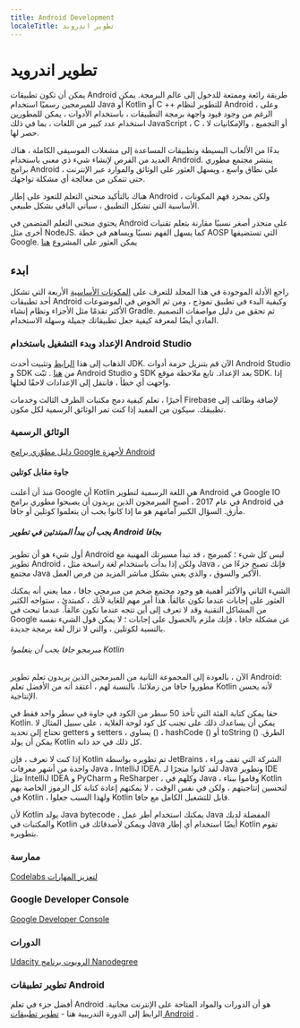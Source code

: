 ```yaml
---
title: Android Development
localeTitle: تطوير اندرويد
---
```

# تطوير اندرويد

يمكن أن تكون تطبيقات Android طريقة رائعة وممتعة للدخول إلى عالم البرمجة. يمكن للمبرمجين رسميًا استخدام Java أو Kotlin أو C ++ للتطوير لنظام Android ، وعلى الرغم من وجود قيود واجهة برمجة التطبيقات ، باستخدام الأدوات ، يمكن للمطورين استخدام عدد كبير من اللغات ، بما في ذلك JavaScript ، C ، أو التجميع ، والإمكانيات لا حصر لها.

بدءًا من الألعاب البسيطة وتطبيقات المساعدة إلى مشغلات الموسيقى الكاملة ، هناك العديد من الفرص لإنشاء شيء ذي معنى باستخدام Android. ينتشر مجتمع مطوري برامج Android على نطاق واسع ، ويسهل العثور على الوثائق والموارد عبر الإنترنت ، حتى تتمكن من معالجة أي مشكلة تواجهك.

هناك بالتأكيد منحنى التعلم للتعود على إطار Android ، ولكن بمجرد فهم المكونات الأساسية التي تشكل التطبيق ، سيأتي الباقي بشكل طبيعي.

يحتوي منحنى التعلم المتضمن في Android على منحدر أصغر نسبيًا مقارنة بتعلم تقنيات أخرى مثل NodeJS. كما يسهل الفهم نسبيًا ويساهم في خطة AOSP التي تستضيفها Google. يمكن العثور على المشروع [هنا](https://source.android.com/)

## ابدء

راجع الأدلة الموجودة في هذا المجلد للتعرف على [المكونات الأساسية](core-components/index.md) الأربعة التي تشكل أحد تطبيقات Android وكيفية البدء في تطبيق نموذج ، ومن ثم الخوض في الموضوعات الأكثر تقدمًا مثل الأجزاء ونظام إنشاء Gradle. ثم تحقق من دليل مواصفات التصميم المادي أيضًا لمعرفة كيفية جعل تطبيقاتك جميلة وسهلة الاستخدام.

### الإعداد وبدء التشغيل باستخدام Android Studio

الذهاب إلى هذا [الرابط](https://www.oracle.com/technetwork/java/javase/downloads/index.html) وتثبيت أحدث JDK. الآن قم بتنزيل حزمة أدوات Android Studio و SDK من [هنا](https://developer.android.com/studio/) . ثبّت Android Studio و SDK بعد الإعداد. تابع ملاحظة موقع SDK. إذا واجهت أي خطأ ، فانتقل إلى الإعدادات لاحقًا لحلها.

أخيرًا ، تعلم كيفية دمج مكتبات الطرف الثالث وخدمات Firebase لإضافة وظائف إلى تطبيقك. سيكون من المفيد إذا كنت تمر الوثائق الرسمية لكل مكون.

### الوثائق الرسمية

[دليل مطوّري برامج Google لأجهزة Android](https://developer.android.com/training/index.html)

#### جاوة مقابل كوتلين

منذ أن أعلنت Google أن Kotlin هي اللغة الرسمية لتطوير Android في Google IO في عام 2017 ، أصبح المبرمجون الذين يريدون أن يصبحوا مطوري برامج Android في مأزق. السؤال الكبير أمامهم هو ما إذا كانوا يجب أن يتعلموا كوتلين أو جافا.

##### يجب أن يبدأ المبتدئين في تطوير Android بجافا

أول شيء هو أن تطوير Android ليس كل شيء ؛ كمبرمج ، قد تبدأ مسيرتك المهنية مع تطوير Android ، ولكن إذا بدأت باستخدام لغة راسخة مثل Java ، فإنك تصبح جزءًا من مجتمع Java الأكبر والسوق ، والذي يعني بشكل مباشر المزيد من فرص العمل.

الشيء الثاني والأكثر أهمية هو وجود مجتمع ضخم من مبرمجي جافا ، مما يعني أنه يمكنك العثور على إجابات عندما تكون عالقاً. هذا أمر مهم للغاية لأنك ، كمبتدئ ، ستواجه الكثير من المشاكل التقنية وقد لا تعرف إلى أين تتجه عندما تكون عالقاً. عندما تبحث في Google عن مشكلة جافا ، فإنك ملزم بالحصول على إجابات ؛ لا يمكن قول الشيء نفسه بالنسبة لكوتلين ، والتي لا تزال لغة برمجة جديدة.

###### مبرمجو جافا يجب أن يتعلموا Kotlin

الآن ، بالعودة إلى المجموعة الثانية من المبرمجين الذين يريدون تعلم تطوير Android: مطوروا جافا من زملائنا. بالنسبة لهم ، أعتقد أنه من الأفضل تعلم Kotlin لأنه يحسن الإنتاجية.

حقا يمكن كتابة الفئة التي تأخذ 50 سطر من الكود في جاوة في سطر واحد فقط في Kotlin. يمكن أن يساعدك ذلك على تجنب كل كود لوحة الغلاية ، على سبيل المثال لا تحتاج إلى تحديد getters و setters ، يساوي () ، hashCode () أو toString () الطرق. يمكن أن يولد Kotlin كل ذلك في حد ذاته.

إذا كنت لا تعرف ، فإن Kotlin تم تطويره بواسطة JetBrains ، الشركة التي تقف وراء واحدة من أشهر معرفات Java ، IntelliJ IDEA. لقد كانوا متجرًا لـ Java وتطوير IDE مثل IntelliJ IDEA و PyCharm و ReSharper ، وكلهم في Java ، وقاموا ببناء Kotlin لتحسين إنتاجيتهم ، ولكن في نفس الوقت ، لا يمكنهم إعادة كتابة كل الرموز الخاصة بهم في Kotlin ، ولهذا السبب جعلوا Kotlin قابل للتشغيل الكامل مع جافا.

لأن Kotlin يولد Java bytecode ، يمكنك استخدام أطر عمل Java المفضلة لديك والمكتبات في Kotlin ويمكن لأصدقائك في Java أيضًا استخدام أي إطار Kotlin تقوم بتطويره.

### ممارسة

[Codelabs لتعزيز المهارات](https://codelabs.developers.google.com)

### Google Developer Console

[Google Developer Console](https://developer.android.com/distribute/console/)

### الدورات

[Udacity الروبوت برنامج Nanodegree](https://udacity.com/course/android-developer-nanodegree-by-google--nd801)

### تطوير تطبيقات Android

أفضل جزء في تعلم Android هو أن الدورات والمواد المتاحة على الإنترنت مجانية. الرابط إلى الدورة التدريبية هنا - [تطوير تطبيقات Android](https://udacity.com/course/new-android-fundamentals--ud851) .